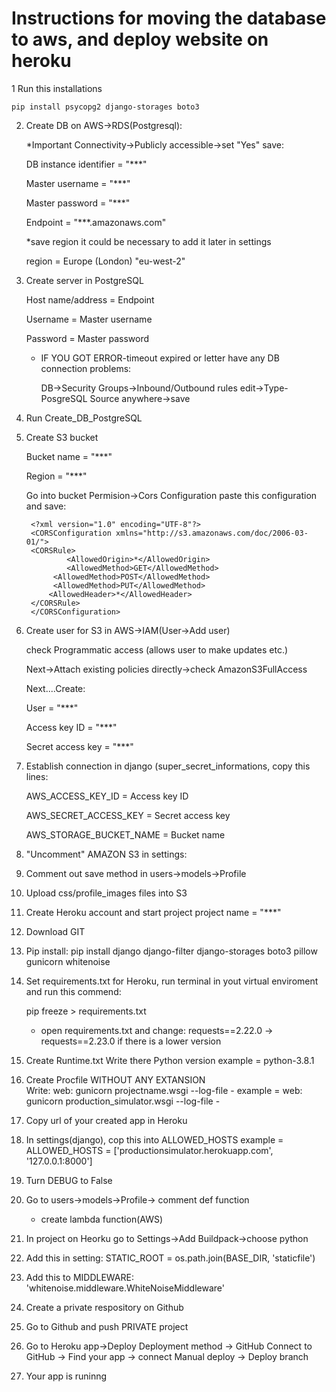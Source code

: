 # Instructions for moving the database to aws, and deploy website on heroku  

1 Run this installations

	pip install psycopg2 django-storages boto3
2. Create DB on AWS->RDS(Postgresql):

	*Important Connectivity->Publicly accessible->set "Yes"
	save:
	
	DB instance identifier = "***"
	
	Master username = "***"
	
	Master password = "***"
	
	Endpoint = "***.amazonaws.com"
	
	*save region it could be necessary to add it later in settings
	
	region = Europe (London) "eu-west-2"
2. Create server in PostgreSQL

	Host name/address = Endpoint
	
	Username = Master username
	
	Password = Master password
	
	* IF YOU GOT ERROR-timeout expired or letter have any DB connection problems:
	
		DB->Security Groups->Inbound/Outbound rules edit->Type-PosgreSQL Source anywhere->save
3. Run Create_DB_PostgreSQL

4. Create S3 bucket

	Bucket name = "***"
	
	Region = "***"
	
	Go into bucket Permision->Cors Configuration paste this configuration and save:
	
		<?xml version="1.0" encoding="UTF-8"?>
		<CORSConfiguration xmlns="http://s3.amazonaws.com/doc/2006-03-01/">
		<CORSRule>
    			<AllowedOrigin>*</AllowedOrigin>
    			<AllowedMethod>GET</AllowedMethod>
   			 <AllowedMethod>POST</AllowedMethod>
   			 <AllowedMethod>PUT</AllowedMethod>
    		<AllowedHeader>*</AllowedHeader>
		</CORSRule>
		</CORSConfiguration>
7. Create user for S3 in AWS->IAM(User->Add user)

	check Programmatic access (allows user to make updates etc.)
	
	Next->Attach existing policies directly->check AmazonS3FullAccess
	
	Next....Create:
	
	User = "***"
		
	Access key ID = "***"
		
	Secret access key = "***"
	
8. Establish connection in django (super_secret_informations, copy this lines:

	AWS_ACCESS_KEY_ID = Access key ID
	
	AWS_SECRET_ACCESS_KEY = Secret access key
	
	AWS_STORAGE_BUCKET_NAME = Bucket name
	
9. "Uncomment" AMAZON S3 in settings:
		
11. Comment out save method in users->models->Profile

12. Upload css/profile_images files into S3

13. Create Heroku account and start project
	project name = "***"
	
14. Download GIT

16. Pip install:
	pip install django django-filter django-storages boto3 pillow gunicorn whitenoise
	
17. Set requirements.txt for Heroku, run terminal in yout virtual enviroment and run this commend:

	pip freeze > requirements.txt
	
	* open requirements.txt and change:
		requests==2.22.0 -> requests==2.23.0
		if there is a lower version
		
18. Create Runtime.txt
	Write there Python version example = python-3.8.1
	
19. Create Procfile WITHOUT ANY EXTANSION	
	Write: 
		web: gunicorn projectname.wsgi --log-file -
		example = web: gunicorn production_simulator.wsgi --log-file -
		
20. Copy url of your created app in Heroku

21. In settings(django), cop this into ALLOWED_HOSTS
	example = ALLOWED_HOSTS = ['productionsimulator.herokuapp.com', '127.0.0.1:8000'] 
	
22. Turn DEBUG to False

23. Go to users->models->Profile-> comment def function
	* create lambda function(AWS)
	
24. In project on Heorku go to Settings->Add Buildpack->choose python

25. Add this in setting:
	STATIC_ROOT = os.path.join(BASE_DIR, 'staticfile')
	
26. Add this to MIDDLEWARE:
	'whitenoise.middleware.WhiteNoiseMiddleware'
	
27. Create a private respository on Github

28. Go to Github and push PRIVATE project

29. Go to Heroku app->Deploy
	Deployment method -> GitHub
	Connect to GitHub -> Find your app -> connect
	Manual deploy -> Deploy branch
	
30. Your app is runinng


